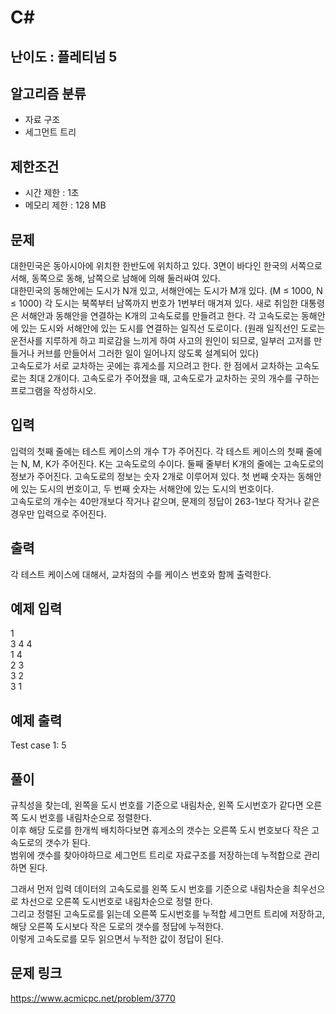 # C#

## 난이도 : 플레티넘 5

## 알고리즘 분류
  - 자료 구조
  - 세그먼트 트리

## 제한조건
  - 시간 제한 : 1초
  - 메모리 제한 : 128 MB

## 문제
대한민국은 동아시아에 위치한 한반도에 위치하고 있다. 3면이 바다인 한국의 서쪽으로 서해, 동쪽으로 동해, 남쪽으로 남해에 의해 둘러싸여 있다.<br/>
대한민국의 동해안에는 도시가 N개 있고, 서해안에는 도시가 M개 있다. (M ≤ 1000, N ≤ 1000) 각 도시는 북쪽부터 남쪽까지 번호가 1번부터 매겨져 있다. 새로 취임한 대통령은 서해안과 동해안을 연결하는 K개의 고속도로를 만들려고 한다. 각 고속도로는 동해안에 있는 도시와 서해안에 있는 도시를 연결하는 일직선 도로이다. (원래 일직선인 도로는 운전사를 지루하게 하고 피로감을 느끼게 하여 사고의 원인이 되므로, 일부러 고저를 만들거나 커브를 만들어서 그러한 일이 일어나지 않도록 설계되어 있다)<br/>
고속도로가 서로 교차하는 곳에는 휴게소를 지으려고 한다. 한 점에서 교차하는 고속도로는 최대 2개이다. 고속도로가 주어졌을 때, 고속도로가 교차하는 곳의 개수를 구하는 프로그램을 작성하시오.<br/>


## 입력
입력의 첫째 줄에는 테스트 케이스의 개수 T가 주어진다. 각 테스트 케이스의 첫째 줄에는 N, M, K가 주어진다. K는 고속도로의 수이다. 둘째 줄부터 K개의 줄에는 고속도로의 정보가 주어진다. 고속도로의 정보는 숫자 2개로 이루어져 있다. 첫 번째 숫자는 동해안에 있는 도시의 번호이고, 두 번째 숫자는 서해안에 있는 도시의 번호이다.<br/>
고속도로의 개수는 40만개보다 작거나 같으며, 문제의 정답이 263-1보다 작거나 같은 경우만 입력으로 주어진다.<br/>


## 출력
각 테스트 케이스에 대해서, 교차점의 수를 케이스 번호와 함께 출력한다.<br/>


## 예제 입력
1<br/>
3 4 4<br/>
1 4<br/>
2 3<br/>
3 2<br/>
3 1<br/>


## 예제 출력
Test case 1: 5<br/>


## 풀이
규칙성을 찾는데, 왼쪽을 도시 번호를 기준으로 내림차순, 왼쪽 도시번호가 같다면 오른쪽 도시 번호를 내림차순으로 정렬한다.<br/>
이후 해당 도로를 한개씩 배치하다보면 휴게소의 갯수는 오른쪽 도시 번호보다 작은 고속도로의 갯수가 된다.<br/>
범위에 갯수를 찾아야하므로 세그먼트 트리로 자료구조를 저장하는데 누적합으로 관리하면 된다.<br/>


그래서 먼저 입력 데이터의 고속도로를 왼쪽 도시 번호를 기준으로 내림차순을 최우선으로 차선으로 오른쪽 도시번호로 내림차순으로 정렬 한다.<br/>
그리고 정렬된 고속도로를 읽는데 오른쪽 도시번호를 누적합 세그먼트 트리에 저장하고, 해당 오른쪽 도시보다 작은 도로의 갯수를 정답에 누적한다.<br/>
이렇게 고속도로를 모두 읽으면서 누적한 값이 정답이 된다.<br/>


## 문제 링크
https://www.acmicpc.net/problem/3770